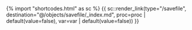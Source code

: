 {% import "shortcodes.html" as sc %}
{{ sc::render_link(type="/savefile", destination="@/objects/savefile/_index.md", proc=proc | default(value=false), var=var | default(value=false)) }}